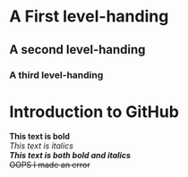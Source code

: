 # A First level-handing
## A second level-handing
### A third level-handing

# Introduction to GitHub
**This text is bold**\
*This text is italics*\
 ***This text is both bold and italics***\
 ~~OOPS I made an error~~

